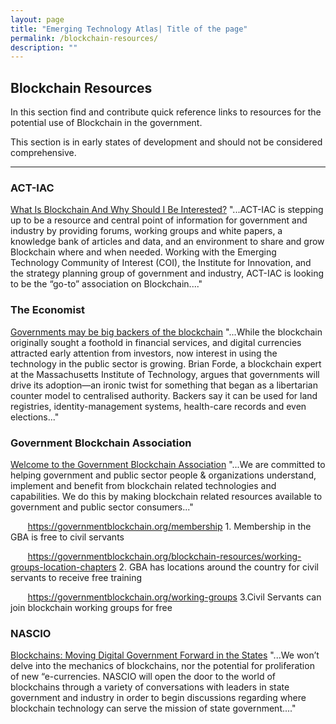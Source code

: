 ```yaml
---
layout: page
title: "Emerging Technology Atlas| Title of the page"
permalink: /blockchain-resources/
description: ""
---
```


## Blockchain Resources

In this section find and contribute quick reference links to resources for the potential use of Blockchain in the government.

This section is in early states of development and should not be considered comprehensive.

***

### ACT-IAC
<a href="https://www.actiac.org/groups/blockchain-0">What Is Blockchain And Why Should I Be Interested?</a> "...ACT-IAC is stepping up to be a resource and central point of information for government and industry by providing forums, working groups and white papers, a knowledge bank of articles and data, and an environment to share and grow Blockchain where and when needed.  Working with the Emerging Technology Community of Interest (COI), the Institute for Innovation, and the strategy planning group of government and industry, ACT-IAC is looking to be the “go-to” association on Blockchain...."

### The Economist
<a href="https://www.economist.com/news/business/21722869-anti-establishment-technology-faces-ironic-turn-fortune-governments-may-be-big-backers">Governments may be big backers of the blockchain</a> "...While the blockchain originally sought a foothold in financial services, and digital currencies attracted early attention from investors, now interest in using the technology in the public sector is growing. Brian Forde, a blockchain expert at the Massachusetts Institute of Technology, argues that governments will drive its adoption—an ironic twist for something that began as a libertarian counter model to centralised authority. Backers say it can be used for land registries, identity-management systems, health-care records and even elections..."

### Government Blockchain Association
<a href="https://governmentblockchain.org">Welcome to the Government Blockchain Association</a> "...We are committed to helping government and public sector people & organizations understand, implement and benefit from blockchain related technologies and capabilities.  We do this by making blockchain related resources available to government and public sector consumers..."

<p>&nbsp;&nbsp;&nbsp;&nbsp;&nbsp;&nbsp; <a href="https://governmentblockchain.org/membership">https://governmentblockchain.org/membership</a> 1. Membership in the GBA is free to civil servants</p>
<p>&nbsp;&nbsp;&nbsp;&nbsp;&nbsp;&nbsp; <a href="https://governmentblockchain.org/blockchain-resources/working-groups-location-chapters">https://governmentblockchain.org/blockchain-resources/working-groups-location-chapters</a> 2. GBA has locations around the country for civil servants to receive free training</p>
<p>&nbsp;&nbsp;&nbsp;&nbsp;&nbsp;&nbsp; <a href="https://governmentblockchain.org/working-groups">https://governmentblockchain.org/working-groups</a> 3.Civil Servants can join blockchain working groups for free</p>

### NASCIO
<a href="https://www.nascio.org/Portals/0/Publications/Documents/2017/NASCIO%20Blockchains%20in%20State%20Government.pdf?ver=2017-05-16-090507-033">Blockchains: Moving Digital Government Forward in the States</a> "...We won’t delve into the mechanics of blockchains, nor the potential for proliferation of new “e-currencies. NASCIO will open the door to the world of blockchains through a variety of conversations with leaders in state government and industry in order to begin discussions regarding where blockchain technology can serve the mission of state government...."



